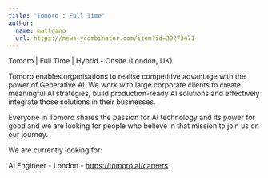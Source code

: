 ```yaml
---
title: "Tomoro : Full Time"
author:
  name: mattdano
  url: https://news.ycombinator.com/item?id=39273471
---
```

Tomoro | Full Time | Hybrid - Onsite (London, UK)

Tomoro enables organisations to realise competitive advantage with the power of Generative AI. We work with large corporate clients to create meaningful AI strategies, build production-ready AI solutions and effectively integrate those solutions in their businesses.

Everyone in Tomoro shares the passion for AI technology and its power for good and we are looking for people who believe in that mission to join us on our journey.

We are currently looking for:

AI Engineer - London - <a href="https:&#x2F;&#x2F;tomoro.ai&#x2F;careers" rel="nofollow">https:&#x2F;&#x2F;tomoro.ai&#x2F;careers</a>
